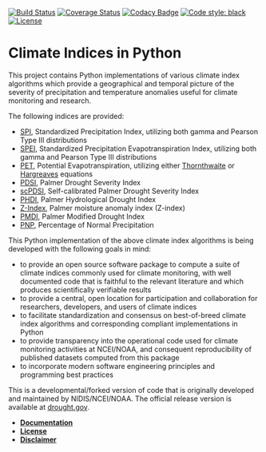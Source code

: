 [![Build Status](https://travis-ci.org/monocongo/climate_indices.svg?master)](https://travis-ci.org/monocongo)
[![Coverage Status](https://coveralls.io/repos/github/monocongo/climate_indices/badge.svg?branch=master)](https://coveralls.io/github/monocongo/climate_indices?branch=master)
[![Codacy Badge](https://api.codacy.com/project/badge/Grade/48563cbc37504fc6aa72100370e71f58)](https://www.codacy.com/app/monocongo/climate_indices?utm_source=github.com&amp;utm_medium=referral&amp;utm_content=monocongo/climate_indices&amp;utm_campaign=Badge_Grade)
[![Code style: black](https://img.shields.io/badge/code%20style-black-000000.svg)](https://github.com/ambv/black)
[![License](https://img.shields.io/badge/License-BSD%203--Clause-green.svg)](https://opensource.org/licenses/BSD-3-Clause)

# Climate Indices in Python

This project contains Python implementations of various climate index algorithms which provide
a geographical and temporal picture of the severity of precipitation and temperature anomalies
useful for climate monitoring and research.

The following indices are provided:

  - [SPI](https://climatedataguide.ucar.edu/climate-data/standardized-precipitation-index-spi),
    Standardized Precipitation Index, utilizing both gamma and Pearson Type III distributions
  - [SPEI](https://www.researchgate.net/publication/252361460_The_Standardized_Precipitation-Evapotranspiration_Index_SPEI_a_multiscalar_drought_index),
    Standardized Precipitation Evapotranspiration Index, utilizing both gamma and Pearson Type III distributions
  - [PET](https://www.ncdc.noaa.gov/monitoring-references/dyk/potential-evapotranspiration), Potential Evapotranspiration, utilizing either [Thornthwaite](http://dx.doi.org/10.2307/21073)
    or [Hargreaves](http://dx.doi.org/10.13031/2013.26773) equations
  - [PDSI](http://www.droughtmanagement.info/palmer-drought-severity-index-pdsi/),
    Palmer Drought Severity Index
  - [scPDSI](http://www.droughtmanagement.info/self-calibrated-palmer-drought-severity-index-sc-pdsi/),
    Self-calibrated Palmer Drought Severity Index
  - [PHDI](http://www.droughtmanagement.info/palmer-hydrological-drought-index-phdi/),
    Palmer Hydrological Drought Index
  - [Z-Index](http://www.droughtmanagement.info/palmer-z-index/),
    Palmer moisture anomaly index (Z-index)
  - [PMDI](https://climate.ncsu.edu/climate/climdiv), Palmer Modified
    Drought Index
  - [PNP](http://www.droughtmanagement.info/percent-of-normal-precipitation/),
    Percentage of Normal Precipitation

This Python implementation of the above climate index algorithms is being developed
with the following goals in mind:

  - to provide an open source software package to compute a suite of
    climate indices commonly used for climate monitoring, with well
    documented code that is faithful to the relevant literature and
    which produces scientifically verifiable results
  - to provide a central, open location for participation and collaboration
    for researchers, developers, and users of climate indices
  - to facilitate standardization and consensus on best-of-breed
    climate index algorithms and corresponding compliant implementations in Python
  - to provide transparency into the operational code used for climate
    monitoring activities at NCEI/NOAA, and consequent reproducibility
    of published datasets computed from this package
  - to incorporate modern software engineering principles and programming
    best practices


This is a developmental/forked version of code that is originally developed and
maintained by NIDIS/NCEI/NOAA. The official release version is available at
[drought.gov](https://www.drought.gov/drought/python-climate-indices).

  - [__Documentation__](https://climate-indices.readthedocs.io/en/latest/)
  - [__License__](LICENSE)
  - [__Disclaimer__](DISCLAIMER)
